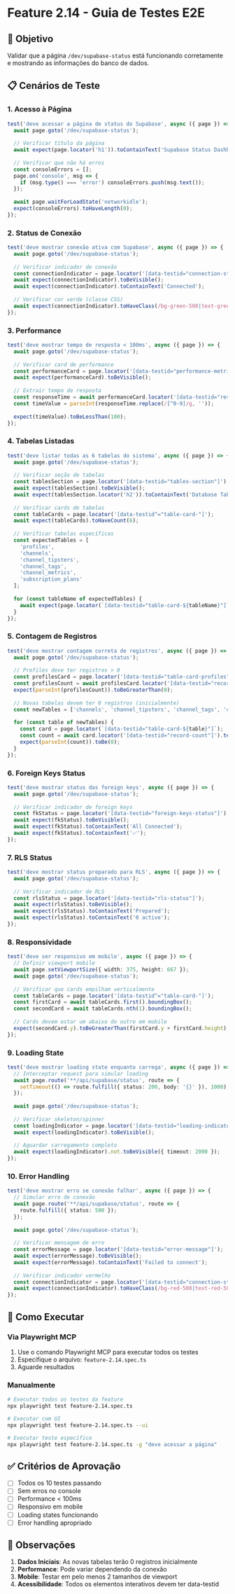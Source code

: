 # Feature 2.14 - Guia de Testes E2E

## 🎯 Objetivo
Validar que a página `/dev/supabase-status` está funcionando corretamente e mostrando as informações do banco de dados.

## 📋 Cenários de Teste

### 1. Acesso à Página
```typescript
test('deve acessar a página de status do Supabase', async ({ page }) => {
  await page.goto('/dev/supabase-status');
  
  // Verificar título da página
  await expect(page.locator('h1')).toContainText('Supabase Status Dashboard');
  
  // Verificar que não há erros
  const consoleErrors = [];
  page.on('console', msg => {
    if (msg.type() === 'error') consoleErrors.push(msg.text());
  });
  
  await page.waitForLoadState('networkidle');
  expect(consoleErrors).toHaveLength(0);
});
```

### 2. Status de Conexão
```typescript
test('deve mostrar conexão ativa com Supabase', async ({ page }) => {
  await page.goto('/dev/supabase-status');
  
  // Verificar indicador de conexão
  const connectionIndicator = page.locator('[data-testid="connection-status"]');
  await expect(connectionIndicator).toBeVisible();
  await expect(connectionIndicator).toContainText('Connected');
  
  // Verificar cor verde (classe CSS)
  await expect(connectionIndicator).toHaveClass(/bg-green-500|text-green-500/);
});
```

### 3. Performance
```typescript
test('deve mostrar tempo de resposta < 100ms', async ({ page }) => {
  await page.goto('/dev/supabase-status');
  
  // Verificar card de performance
  const performanceCard = page.locator('[data-testid="performance-metrics"]');
  await expect(performanceCard).toBeVisible();
  
  // Extrair tempo de resposta
  const responseTime = await performanceCard.locator('[data-testid="response-time"]').textContent();
  const timeValue = parseInt(responseTime.replace(/[^0-9]/g, ''));
  
  expect(timeValue).toBeLessThan(100);
});
```

### 4. Tabelas Listadas
```typescript
test('deve listar todas as 6 tabelas do sistema', async ({ page }) => {
  await page.goto('/dev/supabase-status');
  
  // Verificar seção de tabelas
  const tablesSection = page.locator('[data-testid="tables-section"]');
  await expect(tablesSection).toBeVisible();
  await expect(tablesSection.locator('h2')).toContainText('Database Tables');
  
  // Verificar cards de tabelas
  const tableCards = page.locator('[data-testid^="table-card-"]');
  await expect(tableCards).toHaveCount(6);
  
  // Verificar tabelas específicas
  const expectedTables = [
    'profiles',
    'channels', 
    'channel_tipsters',
    'channel_tags',
    'channel_metrics',
    'subscription_plans'
  ];
  
  for (const tableName of expectedTables) {
    await expect(page.locator(`[data-testid="table-card-${tableName}"]`)).toBeVisible();
  }
});
```

### 5. Contagem de Registros
```typescript
test('deve mostrar contagem correta de registros', async ({ page }) => {
  await page.goto('/dev/supabase-status');
  
  // Profiles deve ter registros > 0
  const profilesCard = page.locator('[data-testid="table-card-profiles"]');
  const profilesCount = await profilesCard.locator('[data-testid="record-count"]').textContent();
  expect(parseInt(profilesCount)).toBeGreaterThan(0);
  
  // Novas tabelas devem ter 0 registros (inicialmente)
  const newTables = ['channels', 'channel_tipsters', 'channel_tags', 'channel_metrics', 'subscription_plans'];
  
  for (const table of newTables) {
    const card = page.locator(`[data-testid="table-card-${table}"]`);
    const count = await card.locator('[data-testid="record-count"]').textContent();
    expect(parseInt(count)).toBe(0);
  }
});
```

### 6. Foreign Keys Status
```typescript
test('deve mostrar status das foreign keys', async ({ page }) => {
  await page.goto('/dev/supabase-status');
  
  // Verificar indicador de foreign keys
  const fkStatus = page.locator('[data-testid="foreign-keys-status"]');
  await expect(fkStatus).toBeVisible();
  await expect(fkStatus).toContainText('All Connected');
  await expect(fkStatus).toContainText('✅');
});
```

### 7. RLS Status
```typescript
test('deve mostrar status preparado para RLS', async ({ page }) => {
  await page.goto('/dev/supabase-status');
  
  // Verificar indicador de RLS
  const rlsStatus = page.locator('[data-testid="rls-status"]');
  await expect(rlsStatus).toBeVisible();
  await expect(rlsStatus).toContainText('Prepared');
  await expect(rlsStatus).toContainText('0 active');
});
```

### 8. Responsividade
```typescript
test('deve ser responsivo em mobile', async ({ page }) => {
  // Definir viewport mobile
  await page.setViewportSize({ width: 375, height: 667 });
  await page.goto('/dev/supabase-status');
  
  // Verificar que cards empilham verticalmente
  const tableCards = page.locator('[data-testid^="table-card-"]');
  const firstCard = await tableCards.first().boundingBox();
  const secondCard = await tableCards.nth(1).boundingBox();
  
  // Cards devem estar um abaixo do outro em mobile
  expect(secondCard.y).toBeGreaterThan(firstCard.y + firstCard.height);
});
```

### 9. Loading State
```typescript
test('deve mostrar loading state enquanto carrega', async ({ page }) => {
  // Interceptar request para simular loading
  await page.route('**/api/supabase/status', route => {
    setTimeout(() => route.fulfill({ status: 200, body: '{}' }), 1000);
  });
  
  await page.goto('/dev/supabase-status');
  
  // Verificar skeleton/spinner
  const loadingIndicator = page.locator('[data-testid="loading-indicator"]');
  await expect(loadingIndicator).toBeVisible();
  
  // Aguardar carregamento completo
  await expect(loadingIndicator).not.toBeVisible({ timeout: 2000 });
});
```

### 10. Error Handling
```typescript
test('deve mostrar erro se conexão falhar', async ({ page }) => {
  // Simular erro de conexão
  await page.route('**/api/supabase/status', route => {
    route.fulfill({ status: 500 });
  });
  
  await page.goto('/dev/supabase-status');
  
  // Verificar mensagem de erro
  const errorMessage = page.locator('[data-testid="error-message"]');
  await expect(errorMessage).toBeVisible();
  await expect(errorMessage).toContainText('Failed to connect');
  
  // Verificar indicador vermelho
  const connectionIndicator = page.locator('[data-testid="connection-status"]');
  await expect(connectionIndicator).toHaveClass(/bg-red-500|text-red-500/);
});
```

## 🚀 Como Executar

### Via Playwright MCP
1. Use o comando Playwright MCP para executar todos os testes
2. Especifique o arquivo: `feature-2.14.spec.ts`
3. Aguarde resultados

### Manualmente
```bash
# Executar todos os testes da feature
npx playwright test feature-2.14.spec.ts

# Executar com UI
npx playwright test feature-2.14.spec.ts --ui

# Executar teste específico
npx playwright test feature-2.14.spec.ts -g "deve acessar a página"
```

## ✅ Critérios de Aprovação

- [ ] Todos os 10 testes passando
- [ ] Sem erros no console
- [ ] Performance < 100ms
- [ ] Responsivo em mobile
- [ ] Loading states funcionando
- [ ] Error handling apropriado

## 📝 Observações

1. **Dados Iniciais**: As novas tabelas terão 0 registros inicialmente
2. **Performance**: Pode variar dependendo da conexão
3. **Mobile**: Testar em pelo menos 2 tamanhos de viewport
4. **Acessibilidade**: Todos os elementos interativos devem ter data-testid